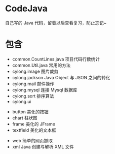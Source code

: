 # CodeJava

自己写的 Java 代码，留着以后查看复习，防止忘记~

# 包含

- common.CountLines.java 项目代码行数统计
- common.Util.java 常用的方法
- cylong.image 图片裁剪
- cylong.jackson Java Object 与 JSON 之间的转化
- cylong.mail 邮件操作
- cylong.mysql 连接 Mysql 数据库
- cylong.sort 排序算法
- cylong.ui
 + button 美化的按钮
 + chart 柱状图
 + frame 美化的 JFrame
 + textfield 美化的文本框
- web 简单的网页抓取
- xml Java 创建与解析 XML 文件
